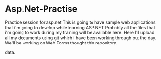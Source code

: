 # Asp.Net-Practise
Practice session for asp.net
This is going to have sample web applications that i'm going to develop while learning ASP.NET 
Probably all the files that i'm going to work during my training will be available here.
Here I'll upload all my documents using git which i have been working through out the day.
We'll be working on Web Forms thought this repository.

data.

